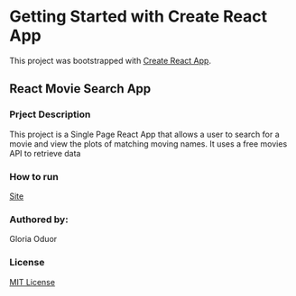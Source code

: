# Getting Started with Create React App

This project was bootstrapped with [Create React App](https://github.com/facebook/create-react-app).

## React Movie Search App
### Prject Description

This project is a Single Page React App that allows a user to search for a movie and view the plots of matching moving names. It uses a free movies API to retrieve data 

### How to run 
[Site](https://ubiquitous-phoenix-04c4f4.netlify.app/home)
### Authored by:
Gloria Oduor

### License 
[MIT License](https://choosealicense.com/licenses/mit/#)